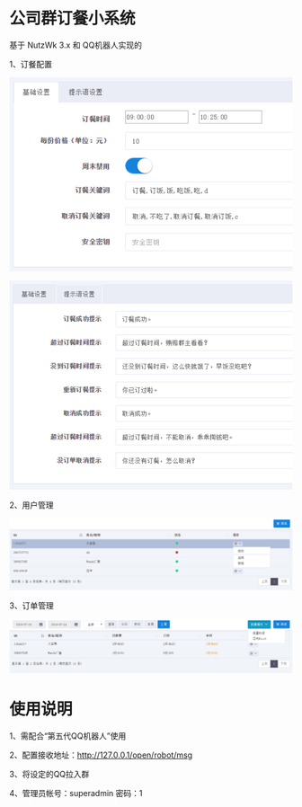 公司群订餐小系统
=========
基于 NutzWk 3.x 和 QQ机器人实现的

1、订餐配置

![订餐配置截图](robot_1.png)

![订餐配置截图](robot_2.png)

2、用户管理

![用户管理截图](robot_3.png)

3、订单管理

![订单管理截图](robot_4.png)

使用说明
=========
1、需配合“第五代QQ机器人”使用

2、配置接收地址：http://127.0.0.1/open/robot/msg

3、将设定的QQ拉入群

4、管理员帐号：superadmin  密码：1

